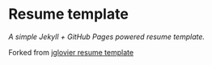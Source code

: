 # Resume template

*A simple Jekyll + GitHub Pages powered resume template.*

Forked from [jglovier resume template](https://github.com/jglovier/resume-template/projects/1)
